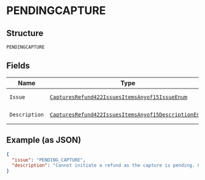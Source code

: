 
# PENDINGCAPTURE

## Structure

`PENDINGCAPTURE`

## Fields

| Name | Type | Tags | Description | Getter | Setter |
|  --- | --- | --- | --- | --- | --- |
| `Issue` | [`CapturesRefund422IssuesItemsAnyof15IssueEnum`](../../doc/models/captures-refund-422-issues-items-anyof-15-issue-enum.md) | Optional | - | CapturesRefund422IssuesItemsAnyof15IssueEnum getIssue() | setIssue(CapturesRefund422IssuesItemsAnyof15IssueEnum issue) |
| `Description` | [`CapturesRefund422IssuesItemsAnyof15DescriptionEnum`](../../doc/models/captures-refund-422-issues-items-anyof-15-description-enum.md) | Optional | - | CapturesRefund422IssuesItemsAnyof15DescriptionEnum getDescription() | setDescription(CapturesRefund422IssuesItemsAnyof15DescriptionEnum description) |

## Example (as JSON)

```json
{
  "issue": "PENDING_CAPTURE",
  "description": "Cannot initiate a refund as the capture is pending. Capture is typically pending when the payer has funded the transaction using e-check/bank funded."
}
```

